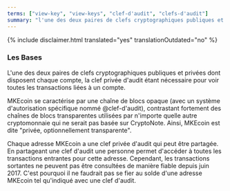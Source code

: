 ```yaml
---
terms: ["view-key", "view-keys", "clef-d'audit", "clefs-d'audit"]
summary: "l'une des deux paires de clefs cryptographiques publiques et privées dont disposent chaque compte, la clef privée d'audit étant nécessaire pour voir toutes les transactions liées à un compte"
---
```


{% include disclaimer.html translated="yes" translationOutdated="no" %}
### Les Bases

L'une des deux paires de clefs cryptographiques publiques et privées dont disposent chaque compte, la clef privée d'audit étant nécessaire pour voir toutes les transactions liées à un compte.

MKEcoin se caractérise par une chaîne de blocs opaque (avec un système d'autorisation spécifique nommé @clef-d'audit), contrastant fortement des chaînes de blocs transparentes utilisées par n'importe quelle autre cryptomonnaie qui ne serait pas basée sur CryptoNote. Ainsi, MKEcoin est dite "privée, optionnellement transparente".

Chaque adresse MKEcoin a une clef privée d'audit qui peut être partagée. En partageant une clef d'audit une personne permet d'accéder à toutes les transactions entrantes pour cette adresse. Cependant, les transactions sortantes ne peuvent pas être consultées de manière fiable depuis juin 2017. C'est pourquoi il ne faudrait pas se fier au solde d'une adresse MKEcoin tel qu'indiqué avec une clef d'audit.
